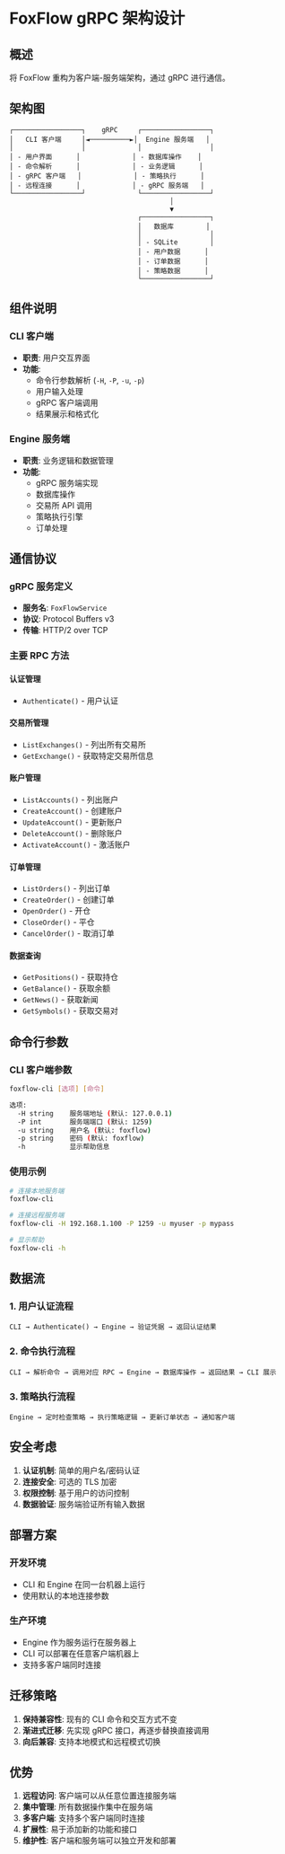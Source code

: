 # FoxFlow gRPC 架构设计

## 概述

将 FoxFlow 重构为客户端-服务端架构，通过 gRPC 进行通信。

## 架构图

```
┌─────────────────┐    gRPC     ┌─────────────────┐
│   CLI 客户端     │◄──────────►│  Engine 服务端   │
│                 │             │                 │
│ - 用户界面      │             │ - 数据库操作    │
│ - 命令解析      │             │ - 业务逻辑      │
│ - gRPC 客户端   │             │ - 策略执行      │
│ - 远程连接      │             │ - gRPC 服务端   │
└─────────────────┘             └─────────────────┘
                                        │
                                        ▼
                                ┌─────────────────┐
                                │   数据库        │
                                │                 │
                                │ - SQLite        │
                                │ - 用户数据      │
                                │ - 订单数据      │
                                │ - 策略数据      │
                                └─────────────────┘
```

## 组件说明

### CLI 客户端
- **职责**: 用户交互界面
- **功能**:
  - 命令行参数解析 (`-H`, `-P`, `-u`, `-p`)
  - 用户输入处理
  - gRPC 客户端调用
  - 结果展示和格式化

### Engine 服务端
- **职责**: 业务逻辑和数据管理
- **功能**:
  - gRPC 服务端实现
  - 数据库操作
  - 交易所 API 调用
  - 策略执行引擎
  - 订单处理

## 通信协议

### gRPC 服务定义
- **服务名**: `FoxFlowService`
- **协议**: Protocol Buffers v3
- **传输**: HTTP/2 over TCP

### 主要 RPC 方法

#### 认证管理
- `Authenticate()` - 用户认证

#### 交易所管理
- `ListExchanges()` - 列出所有交易所
- `GetExchange()` - 获取特定交易所信息

#### 账户管理
- `ListAccounts()` - 列出账户
- `CreateAccount()` - 创建账户
- `UpdateAccount()` - 更新账户
- `DeleteAccount()` - 删除账户
- `ActivateAccount()` - 激活账户

#### 订单管理
- `ListOrders()` - 列出订单
- `CreateOrder()` - 创建订单
- `OpenOrder()` - 开仓
- `CloseOrder()` - 平仓
- `CancelOrder()` - 取消订单

#### 数据查询
- `GetPositions()` - 获取持仓
- `GetBalance()` - 获取余额
- `GetNews()` - 获取新闻
- `GetSymbols()` - 获取交易对

## 命令行参数

### CLI 客户端参数
```bash
foxflow-cli [选项] [命令]

选项:
  -H string    服务端地址 (默认: 127.0.0.1)
  -P int       服务端端口 (默认: 1259)
  -u string    用户名 (默认: foxflow)
  -p string    密码 (默认: foxflow)
  -h           显示帮助信息
```

### 使用示例
```bash
# 连接本地服务端
foxflow-cli

# 连接远程服务端
foxflow-cli -H 192.168.1.100 -P 1259 -u myuser -p mypass

# 显示帮助
foxflow-cli -h
```

## 数据流

### 1. 用户认证流程
```
CLI → Authenticate() → Engine → 验证凭据 → 返回认证结果
```

### 2. 命令执行流程
```
CLI → 解析命令 → 调用对应 RPC → Engine → 数据库操作 → 返回结果 → CLI 展示
```

### 3. 策略执行流程
```
Engine → 定时检查策略 → 执行策略逻辑 → 更新订单状态 → 通知客户端
```

## 安全考虑

1. **认证机制**: 简单的用户名/密码认证
2. **连接安全**: 可选的 TLS 加密
3. **权限控制**: 基于用户的访问控制
4. **数据验证**: 服务端验证所有输入数据

## 部署方案

### 开发环境
- CLI 和 Engine 在同一台机器上运行
- 使用默认的本地连接参数

### 生产环境
- Engine 作为服务运行在服务器上
- CLI 可以部署在任意客户端机器上
- 支持多客户端同时连接

## 迁移策略

1. **保持兼容性**: 现有的 CLI 命令和交互方式不变
2. **渐进式迁移**: 先实现 gRPC 接口，再逐步替换直接调用
3. **向后兼容**: 支持本地模式和远程模式切换

## 优势

1. **远程访问**: 客户端可以从任意位置连接服务端
2. **集中管理**: 所有数据操作集中在服务端
3. **多客户端**: 支持多个客户端同时连接
4. **扩展性**: 易于添加新的功能和接口
5. **维护性**: 客户端和服务端可以独立开发和部署

